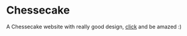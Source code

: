 # Chessecake
A Chessecake website with really good design, [click](https://fector101.github.io/Chessecake/) and be amazed :)
